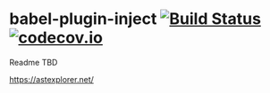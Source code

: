 # babel-plugin-inject [![Build Status][travis-image]][travis-url][![codecov.io][codecov-image]][codecov-url]

Readme TBD

[codecov-image]: https://codecov.io/github/ialpert/babel-plugin-inject/coverage.svg?branch=master
[codecov-url]: https://codecov.io/github/ialpert/babel-plugin-inject?branch=master
[travis-url]: http://travis-ci.org/ialpert/babel-plugin-inject
[travis-image]: http://travis-ci.org/ialpert/babel-plugin-inject.svg?branch=master




https://astexplorer.net/